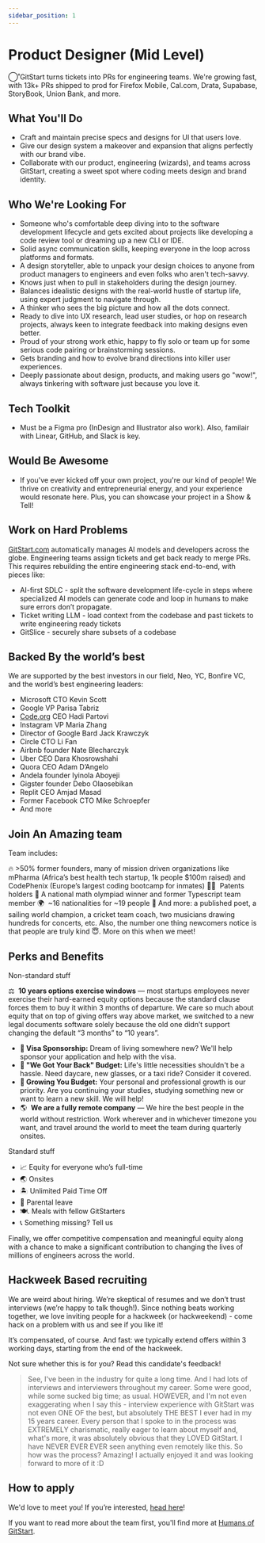 ```yaml
---
sidebar_position: 1
---
```


# Product Designer (Mid Level)

◯˚GitStart turns tickets into PRs for engineering teams. We're growing fast, with 13k+ PRs shipped to prod for Firefox Mobile, Cal.com, Drata, Supabase, StoryBook, Union Bank, and more.

## What You'll Do
- Craft and maintain precise specs and designs for UI that users love.
- Give our design system a makeover and expansion that aligns perfectly with our brand vibe.
- Collaborate with our product, engineering (wizards), and teams across GitStart, creating a sweet spot where coding meets design and brand identity.

## Who We're Looking For
- Someone who's comfortable deep diving into to the software development lifecycle and gets excited about projects like developing a code review tool or dreaming up a new CLI or IDE.
- Solid async communication skills, keeping everyone in the loop across platforms and formats.
- A design storyteller, able to unpack your design choices to anyone from product managers to engineers and even folks who aren't tech-savvy.
- Knows just when to pull in stakeholders during the design journey.
- Balances idealistic designs with the real-world hustle of startup life, using expert judgment to navigate through.
- A thinker who sees the big picture and how all the dots connect.
- Ready to dive into UX research, lead user studies, or hop on research projects, always keen to integrate feedback into making designs even better.
- Proud of your strong work ethic, happy to fly solo or team up for some serious code pairing or brainstorming sessions.
- Gets branding and how to evolve brand directions into killer user experiences.
- Deeply passionate about design, products, and making users go "wow!", always tinkering with software just because you love it.

## Tech Toolkit
- Must be a Figma pro (InDesign and Illustrator also work). Also, familair with Linear, GitHub, and Slack is key.

## Would Be Awesome
- If you've ever kicked off your own project, you're our kind of people! We thrive on creativity and entrepreneurial energy, and your experience would resonate here. Plus, you can showcase your project in a Show & Tell!

## Work on Hard Problems

[GitStart.com](http://gitstart.com/) automatically manages AI models and developers across the globe. Engineering teams assign tickets and get back ready to merge PRs. This requires rebuilding the entire engineering stack end-to-end, with pieces like:

- AI-first SDLC - split the software development life-cycle in steps where specialized AI models can generate code and loop in humans to make sure errors don’t propagate.
- Ticket writing LLM - load context from the codebase and past tickets to write engineering ready tickets
- GitSlice - securely share subsets of a codebase

## **Backed By the world’s best**
We are supported by the best investors in our field, Neo, YC, Bonfire VC, and the world’s best engineering leaders:

- Microsoft CTO Kevin Scott
- Google VP Parisa Tabriz
- [Code.org](http://code.org/) CEO Hadi Partovi
- Instagram VP Maria Zhang
- Director of Google Bard Jack Krawczyk
- Circle CTO Li Fan
- Airbnb founder Nate Blecharczyk
- Uber CEO Dara Khosrowshahi
- Quora CEO Adam D’Angelo
- Andela founder Iyinola Aboyeji
- Gigster founder Debo Olaosebikan
- Replit CEO Amjad Masad
- Former Facebook CTO Mike Schroepfer
- And more

## **Join An Amazing team**
Team includes:

🔥 >50% former founders, many of mission driven organizations like mPharma (Africa’s best health tech startup, 1k people $100m raised) and CodePhenix (Europe’s largest coding bootcamp for inmates)
🧑‍🔬  Patents holders
🧠 A national math olympiad winner and former Typescript team member
🌍  ~16 nationalities for ~19 people
🤫 And more: a published poet, a sailing world champion, a cricket team coach, two musicians drawing hundreds for concerts, etc.
Also, the number one thing newcomers notice is that people are truly kind 😇. More on this when we meet!

## Perks and Benefits
Non-standard stuff

⚖️  **10 years options exercise windows** — most startups employees never exercise their hard-earned equity options because the standard clause forces them to buy it within 3 months of departure. We care so much about equity that on top of giving offers way above market, we switched to a new legal documents software solely because the old one didn’t support changing the default “3 months” to “10 years”.
- **🛂 Visa Sponsorship:** Dream of living somewhere new? We'll help sponsor your application and help with the visa.
- **👋 "We Got Your Back" Budget:** Life's little necessities shouldn't be a hassle. Need daycare, new glasses, or a taxi ride? Consider it covered.
- **🌱 Growing You Budget:** Your personal and professional growth is our priority. Are you continuing your studies, studying something new or want to learn a new skill. We will help!
- 🌎  **We are a fully remote company** — We hire the best people in the world without restriction. Work wherever and in whichever timezone you want, and travel around the world to meet the team during quarterly onsites.

Standard stuff

- 📈 Equity for everyone who’s full-time
- 🌏 Onsites
- 🏝 Unlimited Paid Time Off
- 🐣 Parental leave
- 🍽. Meals with fellow GitStarters
- 📞 Something missing? Tell us

Finally, we offer competitive compensation and meaningful equity along with a chance to make a significant contribution to changing the lives of millions of engineers across the world.

## **Hackweek Based recruiting**

We are weird about hiring. We’re skeptical of resumes and we don’t trust interviews (we’re happy to talk though!). Since nothing beats working together, we love inviting people for a hackweek (or hackweekend) - come hack on a problem with us and see if you like it!

It’s compensated, of course. And fast: we typically extend offers within 3 working days, starting from the end of the hackweek.

Not sure whether this is for you? Read this candidate's feedback!

> See, I've been in the industry for quite a long time. And I had lots of interviews and interviewers throughout my career. Some were good, while some sucked big time; as usual. HOWEVER, and I'm not even exaggerating when I say this - interview experience with GitStart was not even ONE OF the best, but absolutely THE BEST I ever had in my 15 years career. Every person that I spoke to in the process was EXTREMELY charismatic, really eager to learn about myself and, what's more, it was absolutely obvious that they LOVED GitStart. I have NEVER EVER EVER seen anything even remotely like this. So how was the process? Amazing! I actually enjoyed it and was looking forward to more of it :D
>

## How to apply

We'd love to meet you! If you’re interested, [head here](https://app.dover.io/apply/GitStart/383e18e8-5e03-406e-a606-592cb22a36bd)!


If you want to read more about the team first, you'll find more at [Humans of GitStart](https://humansof.gitstart.com).
